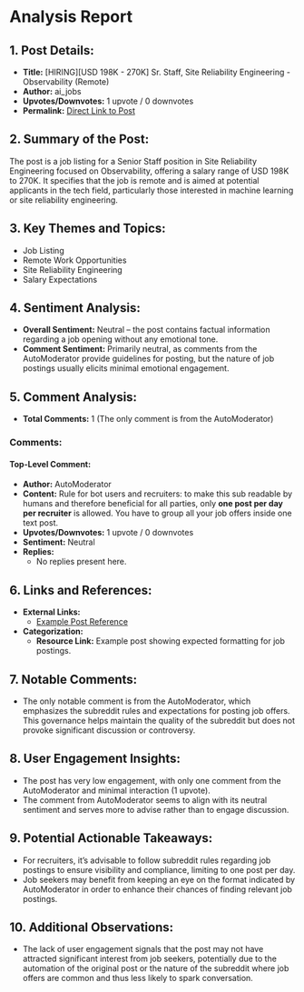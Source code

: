 # Analysis Report

## 1. Post Details:
- **Title:** [HIRING][USD 198K - 270K] Sr. Staff, Site Reliability Engineering - Observability (Remote)
- **Author:** ai_jobs
- **Upvotes/Downvotes:** 1 upvote / 0 downvotes
- **Permalink:** [Direct Link to Post](https://www.reddit.com/r/MachineLearningJobs/comments/1hb1zrd/hiringusd_198k_270k_sr_staff_site_reliability/)

## 2. Summary of the Post:
The post is a job listing for a Senior Staff position in Site Reliability Engineering focused on Observability, offering a salary range of USD 198K to 270K. It specifies that the job is remote and is aimed at potential applicants in the tech field, particularly those interested in machine learning or site reliability engineering.

## 3. Key Themes and Topics:
- Job Listing
- Remote Work Opportunities
- Site Reliability Engineering
- Salary Expectations

## 4. Sentiment Analysis:
- **Overall Sentiment:** Neutral – the post contains factual information regarding a job opening without any emotional tone.
- **Comment Sentiment:** Primarily neutral, as comments from the AutoModerator provide guidelines for posting, but the nature of job postings usually elicits minimal emotional engagement.

## 5. Comment Analysis:
- **Total Comments:** 1 (The only comment is from the AutoModerator)

### Comments:
#### Top-Level Comment:
- **Author:** AutoModerator
- **Content:** Rule for bot users and recruiters: to make this sub readable by humans and therefore beneficial for all parties, only **one post per day per recruiter** is allowed. You have to group all your job offers inside one text post. 
- **Upvotes/Downvotes:** 1 upvote / 0 downvotes
- **Sentiment:** Neutral
- **Replies:** 
  - No replies present here.

## 6. Links and References:
- **External Links:**
  - [Example Post Reference](https://www.reddit.com/r/BigDataJobs/comments/phaolk/19_new_data_science_data_engineering_and_machine/)
- **Categorization:**
  - **Resource Link:** Example post showing expected formatting for job postings.

## 7. Notable Comments:
- The only notable comment is from the AutoModerator, which emphasizes the subreddit rules and expectations for posting job offers. This governance helps maintain the quality of the subreddit but does not provoke significant discussion or controversy.

## 8. User Engagement Insights:
- The post has very low engagement, with only one comment from the AutoModerator and minimal interaction (1 upvote). 
- The comment from AutoModerator seems to align with its neutral sentiment and serves more to advise rather than to engage discussion.

## 9. Potential Actionable Takeaways:
- For recruiters, it’s advisable to follow subreddit rules regarding job postings to ensure visibility and compliance, limiting to one post per day.
- Job seekers may benefit from keeping an eye on the format indicated by AutoModerator in order to enhance their chances of finding relevant job postings.

## 10. Additional Observations:
- The lack of user engagement signals that the post may not have attracted significant interest from job seekers, potentially due to the automation of the original post or the nature of the subreddit where job offers are common and thus less likely to spark conversation.